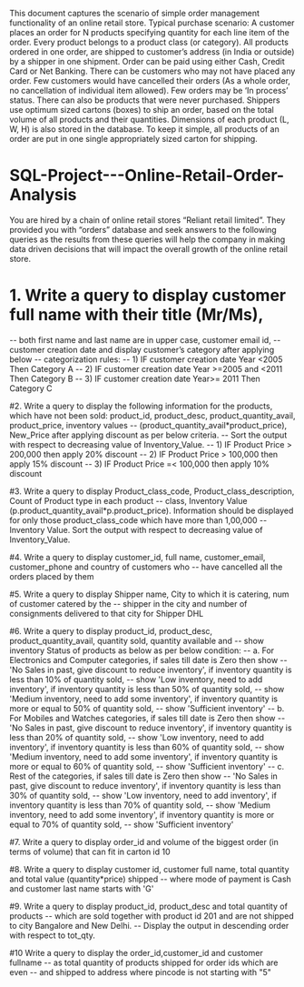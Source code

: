 This document captures the scenario of simple order management functionality of an online
retail store.
Typical purchase scenario: A customer places an order for N products specifying quantity for
each line item of the order. Every product belongs to a product class (or category). All products
ordered in one order, are shipped to customer’s address (in India or outside) by a shipper in one
shipment. Order can be paid using either Cash, Credit Card or Net Banking.
There can be customers who may not have placed any order. Few customers would have
cancelled their orders (As a whole order, no cancellation of individual item allowed). Few orders
may be ‘In process’ status. There can also be products that were never purchased.
Shippers use optimum sized cartons (boxes) to ship an order, based on the total volume of all
products and their quantities. Dimensions of each product (L, W, H) is also stored in the
database. To keep it simple, all products of an order are put in one single appropriately sized
carton for shipping. 

# SQL-Project---Online-Retail-Order-Analysis
You are hired by a chain of online retail stores “Reliant retail limited”. They provided you with “orders” database and seek answers to the following queries as the results from these queries will help the company in making data driven decisions that will impact the overall growth of the online retail store.

# 1. Write a query to display customer full name with their title (Mr/Ms),
-- both first name and last name are in upper case, customer email id,
-- customer creation date and display customer’s category after applying below
-- categorization rules:
-- 1) IF customer creation date Year <2005 Then Category A
-- 2) IF customer creation date Year >=2005 and <2011 Then Category B
-- 3) IF customer creation date Year>= 2011 Then Category C

#2. Write a query to display the following information for the products, which have not been sold:
product_id, product_desc, product_quantity_avail, product_price, inventory values
-- (product_quantity_avail*product_price), New_Price after applying discount as per below criteria.
-- Sort the output with respect to decreasing value of Inventory_Value.
-- 1) IF Product Price > 200,000 then apply 20% discount
-- 2) IF Product Price > 100,000 then apply 15% discount
-- 3) IF Product Price =< 100,000 then apply 10% discount

#3. Write a query to display Product_class_code, Product_class_description, Count of Product type in
each product
-- class, Inventory Value (p.product_quantity_avail*p.product_price). Information should be
displayed for only those product_class_code which have more than 1,00,000
-- Inventory Value. Sort the output with respect to decreasing value of Inventory_Value.

#4. Write a query to display customer_id, full name, customer_email, customer_phone and country of
customers who
-- have cancelled all the orders placed by them

#5. Write a query to display Shipper name, City to which it is catering, num of customer catered by
the
-- shipper in the city and number of consignments delivered to that city for Shipper DHL

#6. Write a query to display product_id, product_desc, product_quantity_avail, quantity sold, quantity
available and
-- show inventory Status of products as below as per below condition:
-- a. For Electronics and Computer categories, if sales till date is Zero then show
-- 'No Sales in past, give discount to reduce inventory', if inventory quantity is less than 10% of
quantity sold,
-- show 'Low inventory, need to add inventory', if inventory quantity is less than 50% of quantity
sold,
-- show 'Medium inventory, need to add some inventory', if inventory quantity is more or equal to
50% of quantity sold,
-- show 'Sufficient inventory'
-- b. For Mobiles and Watches categories, if sales till date is Zero then show
-- 'No Sales in past, give discount to reduce inventory', if inventory quantity is less than 20% of
quantity sold,
-- show 'Low inventory, need to add inventory', if inventory quantity is less than 60% of quantity
sold,
-- show 'Medium inventory, need to add some inventory', if inventory quantity is more or equal to
60% of quantity sold,
-- show 'Sufficient inventory'
-- c. Rest of the categories, if sales till date is Zero then show
-- 'No Sales in past, give discount to reduce inventory', if inventory quantity is less than 30% of
quantity sold,
-- show 'Low inventory, need to add inventory', if inventory quantity is less than 70% of quantity
sold,
-- show 'Medium inventory, need to add some inventory', if inventory quantity is more or equal to
70% of quantity sold,
-- show 'Sufficient inventory'

#7. Write a query to display order_id and volume of the biggest order (in terms of volume) that can fit
in carton id 10

#8. Write a query to display customer id, customer full name, total quantity and total value
(quantity*price) shipped
-- where mode of payment is Cash and customer last name starts with 'G'

#9. Write a query to display product_id, product_desc and total quantity of products
-- which are sold together with product id 201 and are not shipped to city Bangalore and New Delhi.
-- Display the output in descending order with respect to tot_qty.

#10 Write a query to display the order_id,customer_id and customer fullname
 -- as total quantity of products shipped for order ids which are even
 -- and shipped to address where pincode is not starting with "5"
